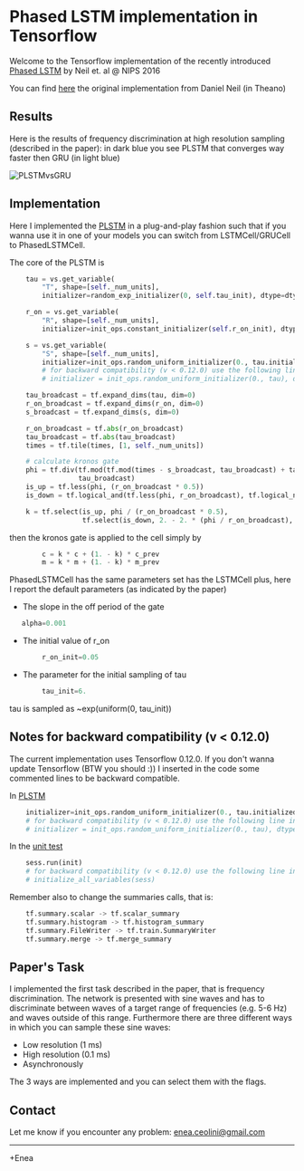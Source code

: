# Phased LSTM implementation in Tensorflow

Welcome to the Tensorflow implementation of the recently introduced
[Phased LSTM](https://arxiv.org/abs/1610.09513) by Neil et. al @ NIPS 2016 

You can find [here](https://github.com/dannyneil/public_plstm) the original implementation from Daniel Neil (in Theano) 

## Results
Here is the results of frequency discrimination at high resolution sampling
(described in the paper): in dark blue you see PLSTM that converges way faster then GRU (in light blue)

![PLSTMvsGRU](fig/PSTLMvsGR.png?raw=true "PLSTM vs GRU for very long sequences")

## Implementation

Here I implemented the [PLSTM](PhasedLSTMCell.py) in a plug-and-play fashion such that if you wanna 
use it in one of your models you can switch from LSTMCell/GRUCell to PhasedLSTMCell.

The core of the PLSTM is 
```python
    tau = vs.get_variable(
        "T", shape=[self._num_units],
        initializer=random_exp_initializer(0, self.tau_init), dtype=dtype)

    r_on = vs.get_variable(
        "R", shape=[self._num_units],
        initializer=init_ops.constant_initializer(self.r_on_init), dtype=dtype)

    s = vs.get_variable(
        "S", shape=[self._num_units],
        initializer=init_ops.random_uniform_initializer(0., tau.initialized_value()), dtype=dtype)
        # for backward compatibility (v < 0.12.0) use the following line instead of the above
        # initializer = init_ops.random_uniform_initializer(0., tau), dtype = dtype)

    tau_broadcast = tf.expand_dims(tau, dim=0)
    r_on_broadcast = tf.expand_dims(r_on, dim=0)
    s_broadcast = tf.expand_dims(s, dim=0)

    r_on_broadcast = tf.abs(r_on_broadcast)
    tau_broadcast = tf.abs(tau_broadcast)
    times = tf.tile(times, [1, self._num_units])

    # calculate kronos gate
    phi = tf.div(tf.mod(tf.mod(times - s_broadcast, tau_broadcast) + tau_broadcast, tau_broadcast),
                 tau_broadcast)
    is_up = tf.less(phi, (r_on_broadcast * 0.5))
    is_down = tf.logical_and(tf.less(phi, r_on_broadcast), tf.logical_not(is_up))

    k = tf.select(is_up, phi / (r_on_broadcast * 0.5),
                  tf.select(is_down, 2. - 2. * (phi / r_on_broadcast), self.alpha * phi))
```
then the kronos gate is applied to the cell simply by
```python
        c = k * c + (1. - k) * c_prev
        m = k * m + (1. - k) * m_prev
```
PhasedLSTMCell has the same parameters set has the LSTMCell plus, 
here I report the default parameters (as indicated by the paper) 

- The slope in the off period of the gate
```python        
   alpha=0.001
```
- The initial value of r_on
```python        
        r_on_init=0.05
```        
- The parameter for the initial sampling of tau
```python
        tau_init=6.
```  
  tau is sampled as ~exp(uniform(0, tau_init))      

## Notes for backward compatibility (v < 0.12.0) 

The current implementation uses Tensorflow 0.12.0.
If you don't wanna update Tensorflow (BTW you should :)) I inserted in the code 
some commented lines to be backward compatible.

In [PLSTM](PhasedLSTMCell.py)
```python
    initializer=init_ops.random_uniform_initializer(0., tau.initialized_value()), dtype=dtype)
    # for backward compatibility (v < 0.12.0) use the following line instead of the above
    # initializer = init_ops.random_uniform_initializer(0., tau), dtype = dtype)
```  
In the [unit test](simplePhasedLSTM.py)
```python
    sess.run(init)
    # for backward compatibility (v < 0.12.0) use the following line instead of the above
    # initialize_all_variables(sess)
```    
Remember also to change the summaries calls, that is:
```python
    tf.summary.scalar -> tf.scalar_summary 
    tf.summary.histogram -> tf.histogram_summary 
    tf.summary.FileWriter -> tf.train.SummaryWriter 
    tf.summary.merge -> tf.merge_summary 
```
## Paper's Task

I implemented the first task described in the paper, that is frequency 
discrimination. The network is presented with sine waves and has to 
discriminate between waves of a target range of frequencies (e.g. 5-6 Hz) 
and waves outside of this range.
Furthermore there are three different ways in which you can sample these sine waves:
- Low resolution (1 ms)
- High resolution (0.1 ms)
- Asynchronously 

The 3 ways are implemented and you can select them with the flags.

## Contact  
Let me know if you encounter any problem: enea.ceolini@gmail.com 

---

+Enea



